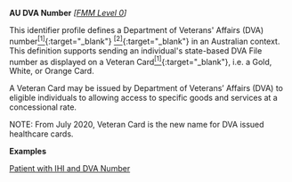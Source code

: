 **AU DVA Number**  *[[FMM Level 0](guidance.html)]*

This identifier profile defines a Department of Veterans' Affairs (DVA) number[<sup>[1]</sup>](https://www.dva.gov.au/health-and-treatment/veteran-healthcare-cards/veteran-card){:target="_blank"} [<sup>[2]</sup>](http://meteor.aihw.gov.au/content/index.phtml/itemId/339127){:target="_blank"} in an Australian context. This definition supports sending an individual's state-based DVA File number as displayed on a Veteran Card[<sup>[1]</sup>](https://www.dva.gov.au/health-and-treatment/veteran-healthcare-cards/veteran-card){:target="_blank"}, i.e. a Gold, White, or Orange Card.

A Veteran Card may be issued by Department of Veterans’ Affairs (DVA) to eligible individuals to allowing access to specific goods and services at a concessional rate.

NOTE: From July 2020, Veteran Card is the new name for DVA issued healthcare cards.

**Examples**

[Patient with IHI and DVA Number](Patient-example1.html)


